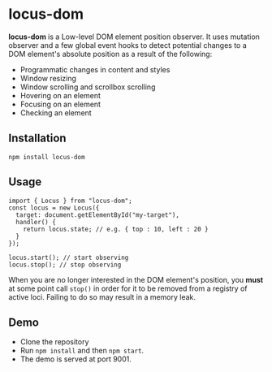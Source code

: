 # locus-dom

**locus-dom** is a Low-level DOM element position observer. It uses mutation observer
and a few global event hooks to detect potential changes to a DOM element's absolute position as a result of the following:

- Programmatic changes in content and styles
- Window resizing
- Window scrolling and scrollbox scrolling
- Hovering on an element
- Focusing on an element
- Checking an element

## Installation

```
npm install locus-dom
```

## Usage

```es6
import { Locus } from "locus-dom";
const locus = new Locus({
  target: document.getElementById("my-target"),
  handler() {
    return locus.state; // e.g. { top : 10, left : 20 }
  }
});

locus.start(); // start observing
locus.stop(); // stop observing
```

When you are no longer interested in the DOM element's position, you
**must** at some point call `stop()` in order for it to be removed from
a registry of active loci. Failing to do so may result in a memory leak.

## Demo

- Clone the repository
- Run `npm install` and then `npm start`.
- The demo is served at port 9001.
